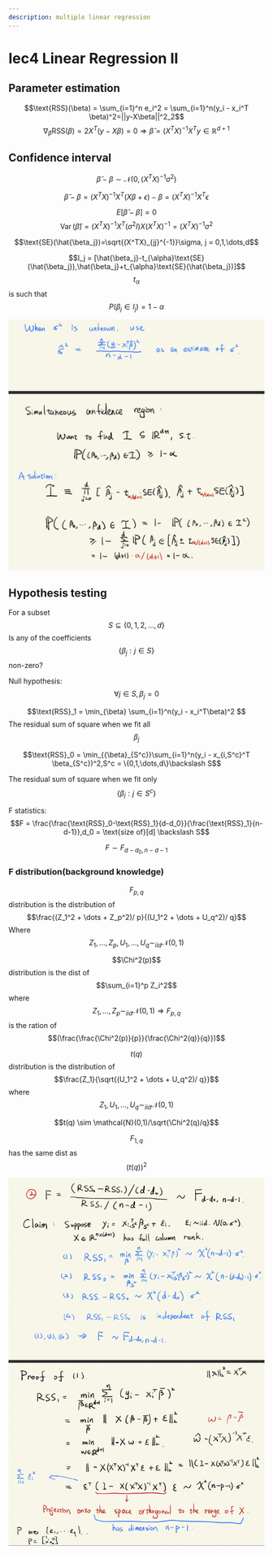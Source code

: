 ```yaml
---
description: multiple linear regression
---
```


# lec4 Linear Regression II

## Parameter estimation

$$\text{RSS}(\beta) = \sum_{i=1}^n e_i^2 = \sum_{i=1}^n(y_i - x_i^T \beta)^2=||y-X\beta||^2_2$$
$$\nabla_{\beta}\text{RSS}(\beta) = 2X^T(y -X\beta)=0\Rightarrow \hat{\beta} = (X^TX)^{-1}X^Ty \in \mathbb{R}^{d+1}$$

## Confidence interval

$$\hat{\beta} - \beta \sim \mathcal{N}(0, (X^TX)^{-1}\sigma^2)$$

$$\hat{\beta} -\beta =  (X^TX)^{-1}X^T(X\beta + \epsilon) -\beta =(X^TX)^{-1}X^T \epsilon$$

$$E[\hat{\beta}-\beta] = 0$$
$$\operatorname{Var}(\hat{\beta}) = (X^TX)^{-1}X^T(\sigma^2 I)X(X^TX)^{-1}=(X^TX)^{-1}\sigma^2$$

$$\text{SE}(\hat{\beta_j})=\sqrt{(X^TX)_{jj}^{-1}}\sigma, j = 0,1,\dots,d$$

$$I_j = [\hat{\beta_j}-t_{\alpha}\text{SE}(\hat{\beta_j}),\hat{\beta_j}+t_{\alpha}\text{SE}(\hat{\beta_j})]$$
$$t_{\alpha}$$ is such that $$P(\beta_j \in I_j)=1-\alpha$$

![fig1](images/stat154lec4fig1.png)

## Hypothesis testing

For a subset $$S  \subseteq \{0,1,2,\dots, d\}$$ Is any of the coefficients $$\{\beta_j : j \in S\}$$ non-zero?

Null hypothesis: $$\forall j \in S, \beta_j = 0$$

$$\text{RSS}_1  = \min_{\beta} \sum_{i=1}^n(y_i - x_i^T\beta)^2 $$
The residual sum of square when we fit all $$\beta_j$$


$$\text{RSS}_0 = \min_{{\beta}_{S^c}}\sum_{i=1}^n(y_i - x_{i,S^c}^T \beta_{S^c})^2,S^c = \{0,1,\dots,d\}\backslash S$$

The residual sum of square when we fit only $$\{\beta_j:j\in S^c \}$$

F statistics: $$F = \frac{\frac{\text{RSS}_0-\text{RSS}_1}{d-d_0}}{\frac{\text{RSS}_1}{n-d-1}},d_0 = \text{size of}[d] \backslash S$$

$$F \sim F_{d-d_0,n-d-1}$$

### F distribution(background knowledge)

$$F_{p,q}$$ distribution is the distribution of $$\frac{(Z_1^2 + \dots + Z_p^2)/ p}{(U_1^2 +  \dots + U_q^2)/ q}$$
Where $$Z_1,\dots,Z_p,U_1,\dots,U_q \sim_{iid}\mathcal{N}(0,1)$$

$$\Chi^2(p)$$ distribution is the dist of $$\sum_{i=1}^p Z_i^2$$ where $$Z_1,\dots,Z_p \sim_{iid}\mathcal{N}(0,1)\Rightarrow F_{p,q}$$ is the ration of $$(\frac{\frac{\Chi^2(p)}{p}}{\frac{\Chi^2(q)}{q}})$$

$$t(q)$$ distribution is the distribution of $$\frac{Z_1}{\sqrt{(U_1^2 + \dots + U_q^2)/ q}}$$ where $$Z_1,U_1,\dots,U_q \sim_{iid} \mathcal{N}(0,1)$$

$$t(q) \sim \mathcal{N}(0,1)/\sqrt{\Chi^2(q)/q}$$

$$F_{1,q}$$ has the same dist as $$(t(q))^2$$

![fig2](images/stat154lec4fig2.png)